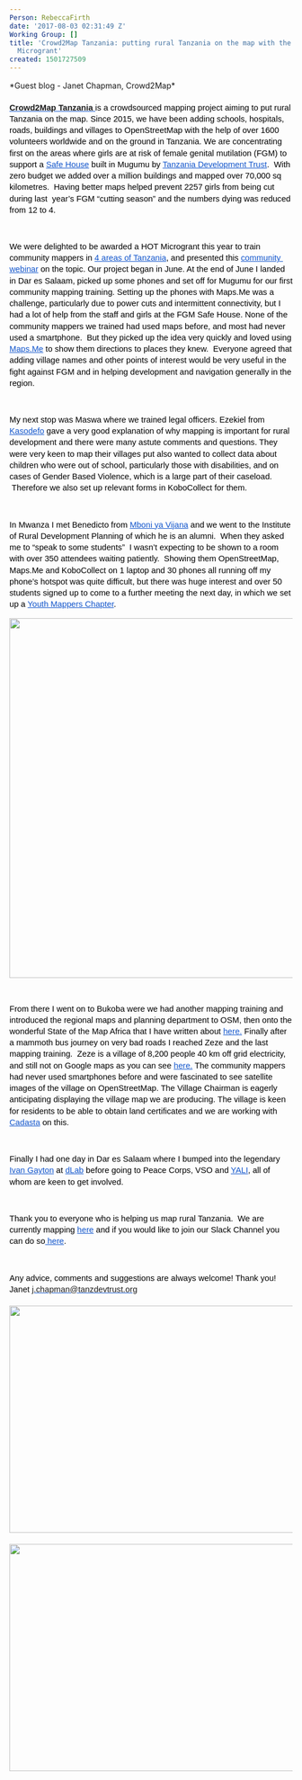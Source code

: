 ```yaml
---
Person: RebeccaFirth
date: '2017-08-03 02:31:49 Z'
Working Group: []
title: 'Crowd2Map Tanzania: putting rural Tanzania on the map with the help of a HOT
  Microgrant'
created: 1501727509
---
```

<p style="line-height: 1.38; margin-top: 0pt; margin-bottom: 0pt;" dir="ltr">*Guest blog - Janet Chapman, Crowd2Map*</p><p style="line-height: 1.38; margin-top: 0pt; margin-bottom: 0pt;" dir="ltr">&nbsp;</p><p style="line-height: 1.38; margin-top: 0pt; margin-bottom: 0pt;" dir="ltr"><span style="font-size: 11pt; font-family: Arial; color: #1155cc; background-color: transparent; font-weight: bold; font-style: normal; font-variant: normal; text-decoration: underline; vertical-align: baseline; white-space: pre-wrap;"><a style="text-decoration: none;" href="https://crowd2map.wordpress.com/">Crowd2Map Tanzania</a> </span><span style="font-size: 11pt; font-family: Arial; color: #000000; background-color: transparent; font-weight: 400; font-style: normal; font-variant: normal; text-decoration: none; vertical-align: baseline; white-space: pre-wrap;">is a crowdsourced mapping project aiming to put rural Tanzania on the map. Since 2015, we have been adding schools, hospitals, roads, buildings and villages to OpenStreetMap with the help of over 1600 volunteers worldwide and on the ground in Tanzania. We are concentrating first on the areas where girls are at risk of female genital mutilation (FGM) to support a </span><a style="text-decoration: none;" href="https://www.facebook.com/MugumuSafeHouse/?ref=br_tf&amp;sw_fnr_id=1408074975&amp;fnr_t=0"><span style="font-size: 11pt; font-family: Arial; color: #1155cc; background-color: transparent; font-weight: 400; font-style: normal; font-variant: normal; text-decoration: underline; vertical-align: baseline; white-space: pre-wrap;">Safe House</span></a><span style="font-size: 11pt; font-family: Arial; color: #000000; background-color: transparent; font-weight: 400; font-style: normal; font-variant: normal; text-decoration: none; vertical-align: baseline; white-space: pre-wrap;"> built in Mugumu by </span><a style="text-decoration: none;" href="http://www.tanzdevtrust.org/"><span style="font-size: 11pt; font-family: Arial; color: #1155cc; background-color: transparent; font-weight: 400; font-style: normal; font-variant: normal; text-decoration: underline; vertical-align: baseline; white-space: pre-wrap;">Tanzania Development Trust</span></a><span style="font-size: 11pt; font-family: Arial; color: #000000; background-color: transparent; font-weight: 400; font-style: normal; font-variant: normal; text-decoration: none; vertical-align: baseline; white-space: pre-wrap;">. &nbsp;With zero budget we added over a million buildings and mapped over 70,000 sq kilometres. &nbsp;Having better maps helped prevent 2257 girls from being cut during last &nbsp;year’s FGM “cutting season” and the numbers dying was reduced from 12 to 4. </span></p><p><strong id="docs-internal-guid-af8f31b3-a5ea-26fb-e3a4-00f346593ea6" style="font-weight: normal;">&nbsp;</strong></p><p style="line-height: 1.38; margin-top: 0pt; margin-bottom: 0pt;" dir="ltr"><span style="font-size: 11pt; font-family: Arial; color: #000000; background-color: transparent; font-weight: 400; font-style: normal; font-variant: normal; text-decoration: none; vertical-align: baseline; white-space: pre-wrap;">We were delighted to be awarded a HOT Microgrant this year to train community mappers in </span><a style="text-decoration: none;" href="http://www.fragosus.pe.hu/Janet/dashboard.htm"><span style="font-size: 11pt; font-family: Arial; color: #1155cc; background-color: transparent; font-weight: 400; font-style: normal; font-variant: normal; text-decoration: underline; vertical-align: baseline; white-space: pre-wrap;">4 areas of Tanzania</span></a><span style="font-size: 11pt; font-family: Arial; color: #000000; background-color: transparent; font-weight: 400; font-style: normal; font-variant: normal; text-decoration: none; vertical-align: baseline; white-space: pre-wrap;">, and presented this </span><a style="text-decoration: none;" href="https://www.youtube.com/watch?v=wQb3kmByjlI&amp;feature=youtu.be"><span style="font-size: 11pt; font-family: Arial; color: #1155cc; background-color: transparent; font-weight: 400; font-style: normal; font-variant: normal; text-decoration: underline; vertical-align: baseline; white-space: pre-wrap;">community webinar</span></a><span style="font-size: 11pt; font-family: Arial; color: #000000; background-color: transparent; font-weight: 400; font-style: normal; font-variant: normal; text-decoration: none; vertical-align: baseline; white-space: pre-wrap;"> on the topic. Our project began in June. At the end of June I landed in Dar es Salaam, picked up some phones and set off for Mugumu for our first community mapping training. Setting up the phones with Maps.Me was a challenge, particularly due to power cuts and intermittent connectivity, but I had a lot of help from the staff and girls at the FGM Safe House. None of the community mappers we trained had used maps before, and most had never used a smartphone. &nbsp;But they picked up the idea very quickly and loved using </span><a style="text-decoration: none;" href="https://play.google.com/store/apps/details?id=com.mapswithme.maps.pro&amp;hl=en"><span style="font-size: 11pt; font-family: Arial; color: #1155cc; background-color: transparent; font-weight: 400; font-style: normal; font-variant: normal; text-decoration: underline; vertical-align: baseline; white-space: pre-wrap;">Maps.Me</span></a><span style="font-size: 11pt; font-family: Arial; color: #000000; background-color: transparent; font-weight: 400; font-style: normal; font-variant: normal; text-decoration: none; vertical-align: baseline; white-space: pre-wrap;"> to show them directions to places they knew. &nbsp;Everyone agreed that adding village names and other points of interest would be very useful in the fight against FGM and in helping development and navigation generally in the region.</span></p><p><strong style="font-weight: normal;">&nbsp;</strong></p><p style="line-height: 1.38; margin-top: 0pt; margin-bottom: 0pt;" dir="ltr"><span style="font-size: 11pt; font-family: Arial; color: #000000; background-color: transparent; font-weight: 400; font-style: normal; font-variant: normal; text-decoration: none; vertical-align: baseline; white-space: pre-wrap;">My next stop was Maswa where we trained legal officers. Ezekiel from </span><a style="text-decoration: none;" href="http://kasodefo.blogspot.co.uk/"><span style="font-size: 11pt; font-family: Arial; color: #1155cc; background-color: transparent; font-weight: 400; font-style: normal; font-variant: normal; text-decoration: underline; vertical-align: baseline; white-space: pre-wrap;">Kasodefo</span></a><span style="font-size: 11pt; font-family: Arial; color: #000000; background-color: transparent; font-weight: 400; font-style: normal; font-variant: normal; text-decoration: none; vertical-align: baseline; white-space: pre-wrap;"> gave a very good explanation of why mapping is important for rural development and there were many astute comments and questions. They were very keen to map their villages put also wanted to collect data about children who were out of school, particularly those with disabilities, and on cases of Gender Based Violence, which is a large part of their caseload. &nbsp;Therefore we also set up relevant forms in KoboCollect for them. &nbsp;</span></p><p><strong style="font-weight: normal;">&nbsp;</strong></p><p style="line-height: 1.38; margin-top: 0pt; margin-bottom: 0pt;" dir="ltr"><span style="font-size: 11pt; font-family: Arial; color: #000000; background-color: transparent; font-weight: 400; font-style: normal; font-variant: normal; text-decoration: none; vertical-align: baseline; white-space: pre-wrap;">In Mwanza I met Benedicto from </span><a style="text-decoration: none;" href="http://mboniyavijana.wordpress.com"><span style="font-size: 11pt; font-family: Arial; color: #1155cc; background-color: transparent; font-weight: 400; font-style: normal; font-variant: normal; text-decoration: underline; vertical-align: baseline; white-space: pre-wrap;">Mboni ya Vijana</span></a><span style="font-size: 11pt; font-family: Arial; color: #000000; background-color: transparent; font-weight: 400; font-style: normal; font-variant: normal; text-decoration: none; vertical-align: baseline; white-space: pre-wrap;"> and we went to the Institute of Rural Development Planning of which he is an alumni. &nbsp;When they asked me to “speak to some students” &nbsp;I wasn’t expecting to be shown to a room with over 350 attendees waiting patiently. &nbsp;Showing them OpenStreetMap, Maps.Me and KoboCollect on 1 laptop and 30 phones all running off my phone’s hotspot was quite difficult, but there was huge interest and over 50 students signed up to come to a further meeting the next day, in which we set up a </span><a style="text-decoration: none;" href="https://www.facebook.com/IYMLZC/"><span style="font-size: 11pt; font-family: Arial; color: #1155cc; background-color: transparent; font-weight: 400; font-style: normal; font-variant: normal; text-decoration: underline; vertical-align: baseline; white-space: pre-wrap;">Youth Mappers Chapter</span></a><span style="font-size: 11pt; font-family: Arial; color: #000000; background-color: transparent; font-weight: 400; font-style: normal; font-variant: normal; text-decoration: none; vertical-align: baseline; white-space: pre-wrap;">. &nbsp;</span></p><p><strong style="font-weight: normal;"><img src="/sites/default/files/mara.jpg" alt="" width="640" height="640"></strong></p><p>&nbsp;</p><p style="line-height: 1.38; margin-top: 0pt; margin-bottom: 0pt;" dir="ltr"><span style="font-size: 11pt; font-family: Arial; color: #000000; background-color: transparent; font-weight: 400; font-style: normal; font-variant: normal; text-decoration: none; vertical-align: baseline; white-space: pre-wrap;">From there I went on to Bukoba were we had another mapping training and introduced the regional maps and planning department to OSM, then onto the wonderful State of the Map Africa that I have written about </span><a style="text-decoration: none;" href="http://hiaragirlpower.blogspot.co.uk/"><span style="font-size: 11pt; font-family: Arial; color: #1155cc; background-color: transparent; font-weight: 400; font-style: normal; font-variant: normal; text-decoration: underline; vertical-align: baseline; white-space: pre-wrap;">here.</span></a><span style="font-size: 11pt; font-family: Arial; color: #000000; background-color: transparent; font-weight: 400; font-style: normal; font-variant: normal; text-decoration: none; vertical-align: baseline; white-space: pre-wrap;"> Finally after a mammoth bus journey on very bad roads I reached Zeze and the last mapping training. &nbsp;Zeze is a village of 8,200 people 40 km off grid electricity, and still not on Google maps as you can see </span><a style="text-decoration: none;" href="http://tools.geofabrik.de/mc/#13/-4.8988/30.0578&amp;num=4&amp;mt0=mapnik&amp;mt1=google-map&amp;mt2=here-map&amp;mt3=mapnik-german"><span style="font-size: 11pt; font-family: Arial; color: #1155cc; background-color: transparent; font-weight: 400; font-style: normal; font-variant: normal; text-decoration: underline; vertical-align: baseline; white-space: pre-wrap;">here.</span></a><span style="font-size: 11pt; font-family: Arial; color: #000000; background-color: transparent; font-weight: 400; font-style: normal; font-variant: normal; text-decoration: none; vertical-align: baseline; white-space: pre-wrap;"> The community mappers had never used smartphones before and were fascinated to see satellite images of the village on OpenStreetMap. The Village Chairman is eagerly anticipating displaying the village map we are producing. The village is keen for residents to be able to obtain land certificates and we are working with </span><a style="text-decoration: none;" href="http://cadasta.org/"><span style="font-size: 11pt; font-family: Arial; color: #1155cc; background-color: transparent; font-weight: 400; font-style: normal; font-variant: normal; text-decoration: underline; vertical-align: baseline; white-space: pre-wrap;">Cadasta</span></a><span style="font-size: 11pt; font-family: Arial; color: #000000; background-color: transparent; font-weight: 400; font-style: normal; font-variant: normal; text-decoration: none; vertical-align: baseline; white-space: pre-wrap;"> on this. </span></p><p><strong style="font-weight: normal;">&nbsp;</strong></p><p style="line-height: 1.38; margin-top: 0pt; margin-bottom: 0pt;" dir="ltr"><span style="font-size: 11pt; font-family: Arial; color: #000000; background-color: transparent; font-weight: 400; font-style: normal; font-variant: normal; text-decoration: none; vertical-align: baseline; white-space: pre-wrap;">Finally I had one day in Dar es Salaam where I bumped into the legendary </span><a style="text-decoration: none;" href="https://www.linkedin.com/in/ivan-gayton-a6081b29/"><span style="font-size: 11pt; font-family: Arial; color: #1155cc; background-color: transparent; font-weight: 400; font-style: normal; font-variant: normal; text-decoration: underline; vertical-align: baseline; white-space: pre-wrap;">Ivan Gayton</span></a><span style="font-size: 11pt; font-family: Arial; color: #000000; background-color: transparent; font-weight: 400; font-style: normal; font-variant: normal; text-decoration: none; vertical-align: baseline; white-space: pre-wrap;"> at </span><a style="text-decoration: none;" href="https://dlab.or.tz/"><span style="font-size: 11pt; font-family: Arial; color: #1155cc; background-color: transparent; font-weight: 400; font-style: normal; font-variant: normal; text-decoration: underline; vertical-align: baseline; white-space: pre-wrap;">dLab</span></a><span style="font-size: 11pt; font-family: Arial; color: #000000; background-color: transparent; font-weight: 400; font-style: normal; font-variant: normal; text-decoration: none; vertical-align: baseline; white-space: pre-wrap;"> before going to Peace Corps, VSO and </span><a style="text-decoration: none;" href="https://www.yalieastafrica.org/"><span style="font-size: 11pt; font-family: Arial; color: #1155cc; background-color: transparent; font-weight: 400; font-style: normal; font-variant: normal; text-decoration: underline; vertical-align: baseline; white-space: pre-wrap;">YALI</span></a><span style="font-size: 11pt; font-family: Arial; color: #000000; background-color: transparent; font-weight: 400; font-style: normal; font-variant: normal; text-decoration: none; vertical-align: baseline; white-space: pre-wrap;">, all of whom are keen to get involved.</span></p><p><strong style="font-weight: normal;">&nbsp;</strong></p><p style="line-height: 1.38; margin-top: 0pt; margin-bottom: 0pt;" dir="ltr"><span style="font-size: 11pt; font-family: Arial; color: #000000; background-color: transparent; font-weight: 400; font-style: normal; font-variant: normal; text-decoration: none; vertical-align: baseline; white-space: pre-wrap;">Thank you to everyone who is helping us map rural Tanzania. &nbsp;We are currently mapping </span><a style="text-decoration: none;" href="http://tasks.hotosm.org/?direction=asc&amp;page=1&amp;search=Tanzania+Development+Trust&amp;sort_by=priority"><span style="font-size: 11pt; font-family: Arial; color: #1155cc; background-color: transparent; font-weight: 400; font-style: normal; font-variant: normal; text-decoration: underline; vertical-align: baseline; white-space: pre-wrap;">here</span></a><span style="font-size: 11pt; font-family: Arial; color: #000000; background-color: transparent; font-weight: 400; font-style: normal; font-variant: normal; text-decoration: none; vertical-align: baseline; white-space: pre-wrap;"> and if you would like to join our Slack Channel you can do so</span><a style="text-decoration: none;" href="https://join.slack.com/t/crowd2map/shared_invite/MjEzNjYzMjcxNjcwLTE1MDAwMTIyNTUtZmQ0OGE5Yzc4OA"><span style="font-size: 11pt; font-family: Arial; color: #1155cc; background-color: transparent; font-weight: 400; font-style: normal; font-variant: normal; text-decoration: underline; vertical-align: baseline; white-space: pre-wrap;"> here</span></a><span style="font-size: 11pt; font-family: Arial; color: #000000; background-color: transparent; font-weight: 400; font-style: normal; font-variant: normal; text-decoration: none; vertical-align: baseline; white-space: pre-wrap;">.</span></p><p><span style="font-weight: normal;">&nbsp;</span></p><p style="line-height: 1.38; margin-top: 0pt; margin-bottom: 0pt;" dir="ltr"><span style="font-size: 11pt; font-family: Arial; color: #000000; background-color: transparent; font-weight: 400; font-style: normal; font-variant: normal; text-decoration: none; vertical-align: baseline; white-space: pre-wrap;">Any advice, comments and suggestions are always welcome! Thank you! Janet </span><span style="font-size: 11pt; font-family: Arial; color: #1155cc; background-color: transparent; font-weight: 400; font-style: normal; font-variant: normal; text-decoration: underline; vertical-align: baseline; white-space: pre-wrap;"><a style="text-decoration: none;" href="mailto:j.chapman@tanzdevtrust.org">j.chapman@tanzdevtrust.org</a></span></p><p style="line-height: 1.38; margin-top: 0pt; margin-bottom: 0pt;" dir="ltr">&nbsp;</p><p style="line-height: 1.38; margin-top: 0pt; margin-bottom: 0pt;" dir="ltr"><span style="font-size: 11pt; font-family: Arial; color: #000000; background-color: transparent; font-weight: 400; font-style: normal; font-variant: normal; text-decoration: none; vertical-align: baseline; white-space: pre-wrap;"><img src="/sites/default/files/setting%20up%20phones.jpg" alt="" width="720" height="404"></span></p><p style="line-height: 1.38; margin-top: 0pt; margin-bottom: 0pt;" dir="ltr">&nbsp;</p><p style="line-height: 1.38; margin-top: 0pt; margin-bottom: 0pt;" dir="ltr"><span style="font-size: 11pt; font-family: Arial; color: #000000; background-color: transparent; font-weight: 400; font-style: normal; font-variant: normal; text-decoration: none; vertical-align: baseline; white-space: pre-wrap;"><img src="/sites/default/files/settin%20up%20phones2.jpg" alt="" width="720" height="404"></span></p>
